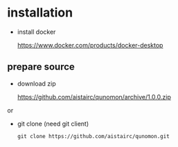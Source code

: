 # installation

* install docker

    https://www.docker.com/products/docker-desktop

## prepare source

* download zip

    https://github.com/aistairc/qunomon/archive/1.0.0.zip

or

* git clone (need git client)

    ```
    git clone https://github.com/aistairc/qunomon.git
    ```

